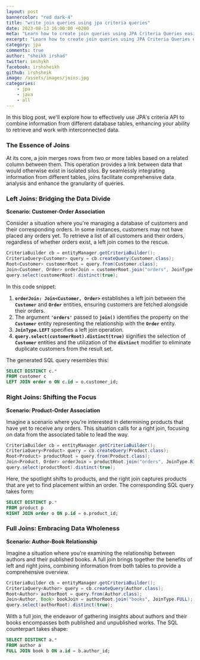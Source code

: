 ```yaml
---
layout: post
bannercolor: "red dark-4"
title: "write join queries using jpa criteria queries"
date: 2023-08-13 16:00:00 +0200
meta: "Learn how to create join queries using JPA Criteria Queries easily. Explore a beginner-friendly guide to crafting effective join queries and improving your database querying skills with JPA's criteria API. "
excerpt: "Learn how to create join queries using JPA Criteria Queries easily. Explore a beginner-friendly guide to crafting effective join queries and improving your database querying skills with JPA's criteria API. "
category: jpa
comments: true
author: "sheikh irshad"
twitter: imshykh
facebook: irshsheikh
github: irshsheik
image: /assets/images/joins.jpg
categories:
    - jpa
    - java
    - all
---
```


In this blog post, we'll explore how to effectively use JPA's criteria API to combine information from different database tables, enhancing your ability to retrieve and work with interconnected data.

### The Essence of Joins

At its core, a join merges rows from two or more tables based on a related column between them. This operation provides a  link between data that would otherwise exist in isolated silos. By seamlessly integrating information from different tables, joins facilitate comprehensive data analysis and enhance the granularity of queries.

### Left Joins: Bridging the Data Divide

**Scenario: Customer-Order Association**

Consider a situation where you're managing a database of customers and their corresponding orders. In some instances, customers may not have placed any orders yet. To retrieve a list of all customers and their orders, regardless of whether orders exist, a left join comes to the rescue.

```java
CriteriaBuilder cb = entityManager.getCriteriaBuilder();
CriteriaQuery<Customer> query = cb.createQuery(Customer.class);
Root<Customer> customerRoot = query.from(Customer.class);
Join<Customer, Order> orderJoin = customerRoot.join("orders", JoinType.LEFT);
query.select(customerRoot).distinct(true);

```

In this code snippet:

1. **`orderJoin: Join<Customer, Order>`** establishes a left join between the **`Customer`** and **`Order`** entities, ensuring customers are fetched alongside their orders.
2. The argument **`'orders'`** passed to **`join()`** identifies the property on the **`Customer`** entity representing the relationship with the **`Order`** entity.
3. **`JoinType.LEFT`** specifies a left join operation.
4. **`query.select(customerRoot).distinct(true)`** signifies the selection of **`Customer`** entities and the utilization of the **`distinct`** modifier to eliminate duplicate customers from the result set.

The generated SQL query resembles this:

```sql
SELECT DISTINCT c.*
FROM customer c
LEFT JOIN order o ON c.id = o.customer_id;

```

### Right Joins: Shifting the Focus

**Scenario: Product-Order Association**

Imagine a scenario where you're interested in determining products that have yet to receive any orders. This situation calls for a right join, focusing on data from the associated table to lead the way.

```java
CriteriaBuilder cb = entityManager.getCriteriaBuilder();
CriteriaQuery<Product> query = cb.createQuery(Product.class);
Root<Product> productRoot = query.from(Product.class);
Join<Product, Order> orderJoin = productRoot.join("orders", JoinType.RIGHT);
query.select(productRoot).distinct(true);

```

Here, the spotlight shifts to products, and the right join captures products that are yet to find placement within an order. The corresponding SQL query takes form:

```sql
SELECT DISTINCT p.*
FROM product p
RIGHT JOIN order o ON p.id = o.product_id;

```

### Full Joins: Embracing Data Wholeness

**Scenario: Author-Book Relationship**

Imagine a situation where you're examining the relationship between authors and their published books. A full join brings together the benefits of left and right joins, combining information from both tables to provide a comprehensive overview.

```java
CriteriaBuilder cb = entityManager.getCriteriaBuilder();
CriteriaQuery<Author> query = cb.createQuery(Author.class);
Root<Author> authorRoot = query.from(Author.class);
Join<Author, Book> bookJoin = authorRoot.join("books", JoinType.FULL);
query.select(authorRoot).distinct(true);

```

With a full join, the endeavor of gathering insights about authors and their books encompasses both published and unpublished works. The SQL counterpart takes shape:

```sql
SELECT DISTINCT a.*
FROM author a
FULL JOIN book b ON a.id = b.author_id;

```
